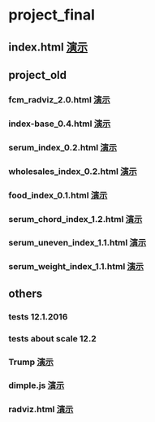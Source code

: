 # project_final
## index.html [演示](http://ipine.coding.me/project/fuzzy-clustering-serum-interaction/index.html)


## project_old
### fcm_radviz_2.0.html [演示](http://ipine.coding.me/project/fcm/fcm_radviz.html)

### index-base_0.4.html [演示](http://ipine.coding.me/project/fuzzy-clustering/index-base.html)

### serum_index_0.2.html [演示](http://ipine.coding.me/project/fuzzy-clustering-serum10-sort/index.html)

### wholesales_index_0.2.html [演示](http://ipine.coding.me/project/fuzzy-clustering-wholesales-sort/index.html)

### food_index_0.1.html [演示](http://ipine.coding.me/project/fuzzy-clustering-food-sort/index.html)

### serum_chord_index_1.2.html [演示](http://ipine.coding.me/project/fuzzy-clustering-serum10-chord/index.html)

### serum_uneven_index_1.1.html [演示](http://ipine.coding.me/project/fuzzy-clustering-serum-unevenArcs/index.html)

### serum_weight_index_1.1.html [演示](http://ipine.coding.me/project/fuzzy-clustering-serum10-weight/index.html)

## others
### tests 12.1.2016
### tests about scale 12.2
### Trump [演示](http://ipine.coding.me/project/myTrump/Trump.html)
### dimple.js [演示](http://ipine.coding.me/project/line_scatter/line_scatter.html)
### radviz.html [演示](http://ipine.coding.me/project/text-12-18/test-12-18.html)
